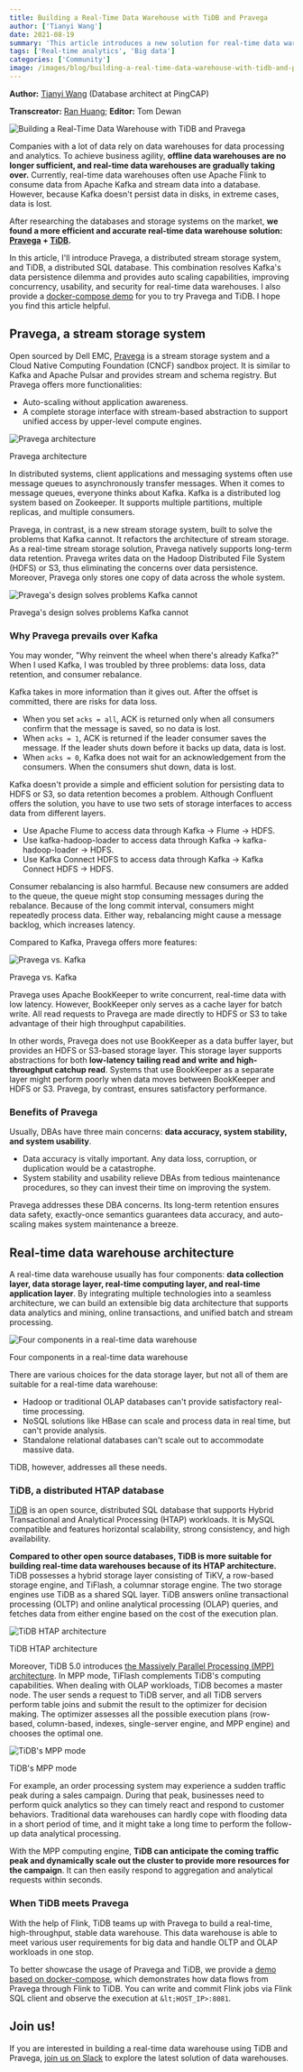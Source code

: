 ```yaml
---
title: Building a Real-Time Data Warehouse with TiDB and Pravega
author: ['Tianyi Wang']
date: 2021-08-19
summary: 'This article introduces a new solution for real-time data warehouse: Pravega + TiDB. This combination resolves Kafka's data persistence dilemma and provides auto scaling capabilities.'
tags: ['Real-time analytics', 'Big data']
categories: ['Community']
image: /images/blog/building-a-real-time-data-warehouse-with-tidb-and-pravega.jpg
---
```


**Author:** [Tianyi Wang](https://github.com/wangtianyi2004) (Database architect at PingCAP)

**Transcreator:** [Ran Huang](https://github.com/ran-huang); **Editor:** Tom Dewan

![Building a Real-Time Data Warehouse with TiDB and Pravega](media/building-a-real-time-data-warehouse-with-tidb-and-pravega.jpg)

Companies with a lot of data rely on data warehouses for data processing and analytics. To achieve business agility, **offline data warehouses are no longer sufficient, and real-time data warehouses are gradually taking over.** Currently, real-time data warehouses often use Apache Flink to consume data from Apache Kafka and stream data into a database. However, because Kafka doesn't persist data in disks, in extreme cases, data is lost.

After researching the databases and storage systems on the market, **we found a more efficient and accurate real-time data warehouse solution: [Pravega](https://pravega.io/) + [TiDB](https://pingcap.com/products/tidb).**

In this article, I'll introduce Pravega, a distributed stream storage system, and TiDB, a distributed SQL database. This combination resolves Kafka's data persistence dilemma and provides auto scaling capabilities, improving concurrency, usability, and security for real-time data warehouses. I also provide a [docker-compose demo](https://github.com/wangtianyi2004/tidb-pravega-quick-start) for you to try Pravega and TiDB. I hope you find this article helpful.

## Pravega, a stream storage system

Open sourced by Dell EMC, [Pravega](https://github.com/pravega/pravega) is a stream storage system and a Cloud Native Computing Foundation (CNCF) sandbox project. It is similar to Kafka and Apache Pulsar and provides stream and schema registry. But Pravega offers more functionalities:

* Auto-scaling without application awareness.
* A complete storage interface with stream-based abstraction to support unified access by upper-level compute engines.

![Pravega architecture](media/pravega-architecture.png)
<div class="caption-center">Pravega architecture</div>

In distributed systems, client applications and messaging systems often use message queues to asynchronously transfer messages. When it comes to message queues, everyone thinks about Kafka. Kafka is a distributed log system based on Zookeeper. It supports multiple partitions, multiple replicas, and multiple consumers.

Pravega, in contrast, is a new stream storage system, built to solve the problems that Kafka cannot. It refactors the architecture of stream storage. As a real-time stream storage solution, Pravega natively supports long-term data retention. Pravega writes data on the Hadoop Distributed File System (HDFS) or S3, thus eliminating the concerns over data persistence. Moreover, Pravega only stores one copy of data across the whole system.

![Pravega's design solves problems Kafka cannot](media/pravega-solves-problems-kafka-cannot.png)
<div class="caption-center">Pravega's design solves problems Kafka cannot</div>

### Why Pravega prevails over Kafka

You may wonder, "Why reinvent the wheel when there's already Kafka?" When I used Kafka, I was troubled by three problems: data loss, data retention, and consumer rebalance.

Kafka takes in more information than it gives out. After the offset is committed, there are risks for data loss.

* When you set `acks = all`, ACK is returned only when all consumers confirm that the message is saved, so no data is lost.
* When `acks = 1`, ACK is returned if the leader consumer saves the message. If the leader shuts down before it backs up data, data is lost.
* When `acks = 0`, Kafka does not wait for an acknowledgement from the consumers. When the consumers shut down, data is lost.

Kafka doesn't provide a simple and efficient solution for persisting data to HDFS or S3, so data retention becomes a problem. Although Confluent offers the solution, you have to use two sets of storage interfaces to access data from different layers.

* Use Apache Flume to access data through Kafka -> Flume -> HDFS.
* Use kafka-hadoop-loader to access data through Kafka -> kafka-hadoop-loader -> HDFS.
* Use Kafka Connect HDFS to access data through Kafka -> Kafka Connect HDFS -> HDFS.

Consumer rebalancing is also harmful. Because new consumers are added to the queue, the queue might stop consuming messages during the rebalance. Because of the long commit interval, consumers might repeatedly process data. Either way, rebalancing might cause a message backlog, which increases latency.

Compared to Kafka, Pravega offers more features:

![Pravega vs. Kafka](media/pravega-vs-kafka.png)
<div class="caption-center">Pravega vs. Kafka</div>

Pravega uses Apache BookKeeper to write concurrent, real-time data with low latency.  However, BookKeeper only serves as a cache layer for batch write. All read requests to Pravega are made directly to HDFS or S3 to take advantage of their high throughput capabilities.

In other words, Pravega does not use BookKeeper as a data buffer layer, but provides an HDFS or S3-based storage layer. This storage layer supports abstractions for both **low-latency tailing read and write** **and** **high-throughput catchup read**. Systems that use BookKeeper as a separate layer might perform poorly when data moves between BookKeeper and HDFS or S3. Pravega, by contrast, ensures satisfactory performance.

### Benefits of Pravega

Usually, DBAs have three main concerns: **data accuracy, system stability, and system usability**.

* Data accuracy is vitally important. Any data loss, corruption, or duplication would be a catastrophe.
* System stability and usability relieve DBAs from tedious maintenance procedures, so they can invest their time on improving the system.

Pravega addresses these DBA concerns. Its long-term retention ensures data safety, exactly-once semantics guarantees data accuracy, and auto-scaling makes system maintenance a breeze.

## Real-time data warehouse architecture

A real-time data warehouse usually has four components: **data collection layer, data storage layer, real-time computing layer, and real-time application layer**. By integrating multiple technologies into a seamless architecture, we can build an extensible big data architecture that supports data analytics and mining, online transactions, and unified batch and stream processing.

![Four components in a real-time data warehouse](media/pravega-four-components-in-a-real-time-data-warehouse.png)
<div class="caption-center">Four components in a real-time data warehouse</div>

There are various choices for the data storage layer, but not all of them are suitable for a real-time data warehouse:

* Hadoop or traditional OLAP databases can't provide satisfactory real-time processing.
* NoSQL solutions like HBase can scale and process data in real time, but can't provide analysis.
* Standalone relational databases can't scale out to accommodate massive data.

TiDB, however, addresses all these needs.

### TiDB, a distributed HTAP database

[TiDB](https://pingcap.com/products/tidb) is an open source, distributed SQL database that supports Hybrid Transactional and Analytical Processing (HTAP) workloads. It is MySQL compatible and features horizontal scalability, strong consistency, and high availability.

**Compared to other open source databases, TiDB is more suitable for building real-time data warehouses because of its HTAP architecture.** TiDB possesses a hybrid storage layer consisting of TiKV, a row-based storage engine, and TiFlash, a columnar storage engine. The two storage engines use TiDB as a shared SQL layer. TiDB answers online transactional processing (OLTP) and online analytical processing (OLAP) queries, and fetches data from either engine based on the cost of the execution plan.

![TiDB HTAP architecture](media/tidb-5.0-htap-architecture.png)
<div class="caption-center">TiDB HTAP architecture</div>

Moreover, TiDB 5.0 introduces [the Massively Parallel Processing (MPP) architecture](https://docs.pingcap.com/tidb/stable/release-5.0.0#mpp-architecture). In MPP mode, TiFlash complements TiDB's computing capabilities. When dealing with OLAP workloads, TiDB becomes a master node. The user sends a request to TiDB server, and all TiDB servers perform table joins and submit the result to the optimizer for decision making. The optimizer assesses all the possible execution plans (row-based, column-based, indexes, single-server engine, and MPP engine) and chooses the optimal one.

![TiDB's MPP mode](media/tidb-5.0-mpp-mode.jpg)
<div class="caption-center">TiDB's MPP mode</div>

For example, an order processing system may experience a sudden traffic peak during a sales campaign. During that peak, businesses need to perform quick analytics so they can timely react and respond to customer behaviors. Traditional data warehouses can hardly cope with flooding data in a short period of time, and it might take a long time to perform the follow-up data analytical processing.

With the MPP computing engine, **TiDB can anticipate the coming traffic peak and dynamically scale out the cluster to provide more resources for the campaign**. It can then easily respond to aggregation and analytical requests within seconds.

### When TiDB meets Pravega

With the help of Flink, TiDB teams up with Pravega to build a real-time, high-throughput, stable data warehouse. This data warehouse is able to meet various user requirements for big data and handle OLTP and OLAP workloads in one stop.

To better showcase the usage of Pravega and TiDB, we provide a [demo based on docker-compose](https://github.com/wangtianyi2004/tidb-pravega-quick-start), which demonstrates how data flows from Pravega through Flink to TiDB. You can write and commit Flink jobs via Flink SQL client and observe the execution at `&lt;HOST_IP>:8081`.

## Join us!

If you are interested in building a real-time data warehouse using TiDB and Pravega, [join us on Slack](https://slack.tidb.io/invite?team=tidb-community&channel=everyone&ref=pingcap-blog) to explore the latest solution of data warehouses.

